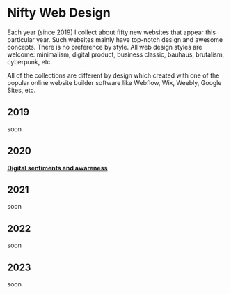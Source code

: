 # Nifty Web Design  

Each year (since 2019) I collect about fifty new websites that appear this particular year. Such websites mainly have top-notch design and awesome concepts. There is no preference by style. All web design styles are welcome: minimalism, digital product, business classic, bauhaus, brutalism, cyberpunk, etc.  
  
All of the collections are different by design which created with one of the popular online website builder software like Webflow, Wix, Weebly, Google Sites, etc.
  
## 2019  

soon
  
## 2020   
  
**[Digital sentiments and awareness](https://sergeyioffe.webflow.io)**
  
## 2021  

soon  

## 2022  

soon  


## 2023   

soon
